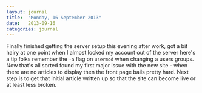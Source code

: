 ```yaml
---
layout: journal
title:  "Monday, 16 September 2013"
date:   2013-09-16
categories: journal
---
```


Finally finished getting the server setup this evening after work, got a bit hairy at one point when I almost locked my account out of the server here's a tip folks remember the `-a` flag on `usermod` when changing a users groups. Now that's all sorted found my first major issue with the new site - when there are no articles to display then the front page bails pretty hard. Next step is to get that initial article written up so that the site can become live or at least less broken.
